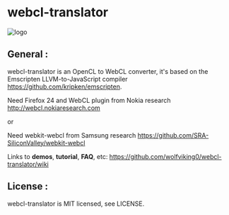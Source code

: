 webcl-translator
================

![logo](http://wolfviking0.github.io/webcl-translator/images/webcl.png)

General :
---------

webcl-translator is an OpenCL to WebCL converter, it's based on the Emscripten LLVM-to-JavaScript compiler <https://github.com/kripken/emscripten>.

Need Firefox 24 and WebCL plugin from Nokia research <http://webcl.nokiaresearch.com>

or

Need webkit-webcl from Samsung research <https://github.com/SRA-SiliconValley/webkit-webcl>

Links to **demos**, **tutorial**, **FAQ**, etc: <https://github.com/wolfviking0/webcl-translator/wiki>

License :
---------

webcl-translator is MIT licensed, see LICENSE.

